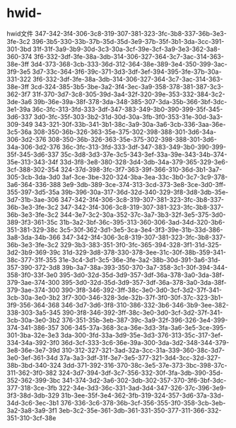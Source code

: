 # hwid-
hwid文件
347-342-3f4-306-3c8-319-307-381-323-3fc-3b8-337-36b-3e3-3fe-3c2
396-3b5-330-33b-37b-35d-35d-3e9-37b-35f-3b1-3da-3cc-391-301-3bd
31f-31f-3a9-3b9-30d-3c3-30a-3cf-39e-3cf-3a9-3e3-362-3a8-360-374
3f6-332-3df-3fe-38a-3db-314-306-327-364-3c7-3ac-314-363-38e-3ff
3d4-373-368-3cb-333-36d-312-364-38e-389-3e4-350-399-3ac-3f9-3e5
3d7-33c-364-3f6-39c-371-3d3-3df-3ef-394-395-3fe-37b-30a-331-322
3f6-332-3df-3fe-38a-3db-314-306-327-364-3c7-3ac-314-363-38e-3ff
3cd-324-385-3b5-3be-3a2-3f4-3ec-3a9-358-378-381-387-3c3-362-3f7
31f-370-3d7-3c8-305-39d-3a4-32f-320-39e-353-332-384-3c2-3de-3a6
39b-36e-39a-38f-378-3da-348-385-307-3da-35b-366-3bf-3dc-3e1-39a
36c-3fc-313-3fd-333-3df-347-383-349-3b0-390-399-35f-345-3d6-337
3d0-3fc-35f-303-3b2-31d-30d-30a-3fb-3f0-353-31e-30d-3a3-309-349
343-321-30f-33b-341-3b1-38c-3a9-30a-3a6-3cb-336-3aa-36e-3c5-36a
308-350-36b-326-363-35e-375-302-398-388-301-3d6-34a-306-3d2-376
308-350-36b-326-363-35e-375-302-398-388-301-3d6-34a-306-3d2-376
36c-3fc-313-3fd-333-3df-347-383-349-3b0-390-399-35f-345-3d6-337
35c-3d8-3d3-37e-3c5-343-3ef-33a-39e-343-34b-374-35e-313-343-34f
33d-3f8-3e8-380-328-3d4-3db-34a-379-365-329-3e6-3cf-388-302-354
324-37d-398-3fc-3f7-363-39f-366-310-36d-3b1-3a7-305-3cb-3da-3d0
3af-3ce-3be-320-324-3ba-3ea-33c-3b0-3c7-3c9-378-3a6-364-336-388
3e9-3db-389-3ce-374-313-3cd-373-3e8-3ce-3d0-3ff-355-397-3d5-35a
39b-396-30a-317-36d-32d-340-329-3f8-3d8-3db-35e-3d7-31b-3ae-306
347-342-3f4-306-3c8-319-307-381-323-3fc-3b8-337-36b-3e3-3fe-3c2
347-342-3f4-306-3c8-319-307-381-323-3fc-3b8-337-36b-3e3-3fe-3c2
344-3e7-3c2-30a-352-37c-3a7-3b3-32f-3e5-375-3d0-389-3f3-361-35c
31b-3a2-3bf-36c-395-313-360-306-3ad-34d-320-3b6-351-381-329-38c
3c5-30f-362-3d1-3e5-3ca-3e4-3f3-39e-31b-33d-386-3a8-3da-34b-366
347-342-3f4-306-3c8-319-307-381-323-3fc-3b8-337-36b-3e3-3fe-3c2
329-3b3-383-351-3f0-3fc-365-394-328-3f1-31d-325-3d2-3b9-369-39c
31d-329-3d8-378-330-378-3ee-31c-30f-38b-359-341-38c-377-31f-355
31e-3c4-3d1-3c5-36e-3fe-3a2-38b-30d-391-3a6-31d-357-390-372-3d8
39b-3a7-38a-393-350-370-3a7-358-3c1-30f-394-344-358-3f0-33f-3e0
395-3d0-32d-35d-3d9-357-3df-36a-378-3a0-3da-38f-379-3ae-374-300
395-3d0-32d-35d-3d9-357-3df-36a-378-3a0-3da-38f-379-3ae-374-300
390-3f8-346-392-3ff-38c-3e0-3d0-3cf-3d2-37f-341-3cb-30a-3e0-3b2
3f7-300-346-328-3de-32b-37f-3f0-30f-37c-323-3b1-3f9-356-364-368
346-3d7-3d6-3f8-310-386-332-3b6-346-3b9-3ee-382-338-303-3a5-345
390-3f8-346-392-3ff-38c-3e0-3d0-3cf-3d2-37f-341-3cb-30a-3e0-3b2
376-351-35b-3eb-387-39c-3a9-32f-396-326-3e4-399-374-341-386-357
306-345-37a-368-3ca-36e-3d3-3fa-3a6-3e5-3ce-395-301-3ba-32e-3e3
3da-300-3fd-33a-3d9-35e-3d3-376-313-35c-317-3ef-334-34a-392-3f0
36d-3cf-333-3c6-36e-39a-300-3da-3d2-348-344-379-3e8-36e-3e7-39d
310-312-327-321-3ad-32a-3cc-31a-339-360-38c-3d7-3e0-3ef-361-34d
37a-3a3-3df-31f-3e7-3e5-377-321-3d4-3cc-32d-327-38b-3bd-340-324
3dd-371-392-316-370-38c-3e5-37e-373-3bc-398-37c-311-362-3f0-382
324-3d7-394-3df-3c7-356-332-30f-3fa-3db-390-35d-352-362-399-3bc
341-374-3d2-3a6-302-3db-302-357-370-3f6-3bf-3dc-377-318-3ce-3fb
322-34e-3d3-36c-331-3ad-3d4-347-326-37c-396-3e9-3f3-38d-3db-329
31b-3ee-35f-3e4-362-3fb-319-324-357-3d6-37a-33d-34d-3c6-3ec-3b1
376-336-3c6-378-36b-3cf-356-355-3f0-358-3cb-3eb-3a2-3a8-3a9-3f1
3eb-3c2-35e-361-3db-361-331-350-377-311-366-332-351-310-3cf-38e
